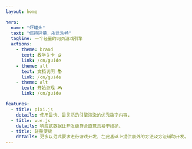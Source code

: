 ```yaml
---
layout: home

hero:
  name: "虾罐头"
  text: "保持轻量，永远欢畅"
  tagline: 一个轻量的网页游戏引擎
  actions:
    - theme: brand
      text: 教学关卡 🪙
      link: /cn/guide
    - theme: alt
      text: 文档说明 📚
      link: /cn/guide
    - theme: alt
      text: 开始游戏 🎮
      link: /cn/guide

features:
  - title: pixi.js
    details: 使用最快、最灵活的引擎渲染的优秀数字内容.
  - title: vue.js
    details: 响应式数据让开发更符合直觉且易于维护。
  - title: 轻量便捷
    details: 更多以范式要求进行游戏开发，在此基础上提供额外的方法及方法辅助开发。
---
```

